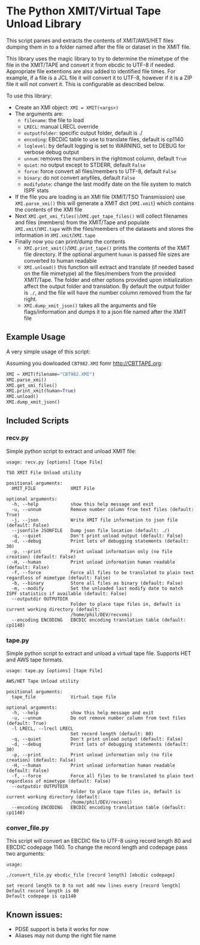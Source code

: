 # The Python XMIT/Virtual Tape Unload Library

This script parses and extracts the contents of XMIT/AWS/HET files dumping them in to a folder named after the file or dataset in the XMIT file.

This library uses the magic library to try to determine the mimetype of the file in the XMIT/TAPE and convert it from ebcdic to UTF-8 if needed. Appropriate file extentions are also added to identified file times. For example, if a file is a JCL file it will convert it to UTF-8, however if it is a ZIP file it will not convert it. This is configurable as described below.

To use this library:
- Create an XMI object: `XMI = XMIT(<args>)`
- The arguments are:
   - `filename`: the file to load
   - `LRECL`: manual LRECL override
   - `outputfolder`: specific output folder, default is ./
   - `encoding`: EBCDIC table to use to translate files, default is cp1140
   - `loglevel`: by default logging is set to WARNING, set to DEBUG for verbose debug output
   - `unnum`: removes the numbers in the rightmost column, default `True`
   - `quiet`: no output except to STDERR, default `False`
   - `force`: force convert all files/members to UTF-8, default `False`
   - `binary`: do not convert anyfiles, default `False`
   - `modifydate`: change the last modify date on the file system to match ISPF stats
- If the file you are loading is an XMI file (XMIT/TSO Transmission) use `XMI.parse_xmi()` this will generate a XMIT dict (`XMI.xmit`) which contains the contents of the XMI file
- Next `XMI.get_xmi_files()`/`XMI.get_tape_files()` will collect filenames and files (members) from the XMIT/Tape and populate `XMI.xmit`/`XMI.tape` with the files/members of the datasets and stores the information in `XMI.xmit`/`XMI.tape`
- Finally now you can print/dump the contents
   - `XMI.print_xmit()`/`XMI.print_tape()` prints the contents of the XMIT file directory. If the optional argument `human` is passed file sizes are converted to human readable
   - `XMI.unload()` this function will extract and translate (if needed based on the file mimetype) all the files/members from the provided XMIT/Tape. The folder and other options provided upon initialization affect the output folder and translation. By default the output folder is `./`, and the file will have the number column removed from the far right.
   - `XMI.dump_xmit_json()` takes all the arguments and file flags/information and dumps it to a json file named after the XMIT file

## Example Usage

A very simple usage of this script:

Assuming you dowloaded `CBT982.XMI` fomr http://CBTTAPE.org:

```python
XMI = XMIT(filename="CBT982.XMI")
XMI.parse_xmi()
XMI.get_xmi_files()
XMI.print_xmit(human=True)
XMI.unload()
XMI.dump_xmit_json()
```

## Included Scripts

### recv.py

Simple python script to extract and unload XMIT file:

```
usage: recv.py [options] [tape File]

TSO XMIT File Unload utility

positional arguments:
  XMIT_FILE             XMIT File

optional arguments:
  -h, --help            show this help message and exit
  -u, --unnum           Remove number column from text files (default: True)
  -j, --json            Write XMIT file information to json file (default: False)
  --jsonfile JSONFILE   Dump json file location (default: ./)
  -q, --quiet           Don't print unload output (default: False)
  -d, --debug           Print lots of debugging statements (default: 30)
  -p, --print           Print unload information only (no file creation) (default: False)
  -H, --human           Print unload information human readable (default: False)
  -f, --force           Force all files to be translated to plain text regardless of mimetype (default: False)
  -b, --binary          Store all files as binary (default: False)
  -m, --modify          Set the unloaded last modify date to match ISPF statistics if available (default: False)
  --outputdir OUTPUTDIR
                        Folder to place tape files in, default is current working directory (default:
                        /home/phil/DEV/recvxmi)
  --encoding ENCODING   EBCDIC encoding translation table (default: cp1140)
```

### tape.py

Simple python script to extract and unload a virtual tape file. Supports HET and AWS tape formats.

```
usage: tape.py [options] [tape File]

AWS/HET Tape Unload utility

positional arguments:
  tape_file             Virtual tape file

optional arguments:
  -h, --help            show this help message and exit
  -u, --unnum           Do not remove number column from text files (default: True)
  -l LRECL, --lrecl LRECL
                        Set record length (default: 80)
  -q, --quiet           Don't print unload output (default: False)
  -d, --debug           Print lots of debugging statements (default: 30)
  -p, --print           Print unload information only (no file creation) (default: False)
  -H, --human           Print unload information human readable (default: False)
  -f, --force           Force all files to be translated to plain text regardless of mimetype (default: False)
  --outputdir OUTPUTDIR
                        Folder to place tape files in, default is current working directory (default:
                        /home/phil/DEV/recvxmi)
  --encoding ENCODING   EBCDIC encoding translation table (default: cp1140)
```

### conver_file.py

This script will convert an EBCDIC file to UTF-8 using record length 80 and EBCDIC codepage 1140. To change the record length and codepage pass two arguments:

```
usage:

./convert_file.py ebcdic_file [record length] [ebcdic codepage]

set record length to 0 to not add new lines every [record length]
Default record length is 80
Default codepage is cp1140
```

## Known issues:

* PDSE support is beta it works for now
* Aliases may not dump the right file name


